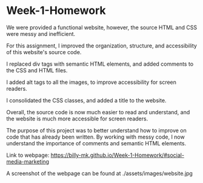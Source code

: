 # Week-1-Homework

We were provided a functional website, however, the source HTML and CSS were messy and inefficient.

For this assignment, I improved the organization, structure, and accessibility of this website's source code.

I replaced div tags with semantic HTML elements, and added comments to the CSS and HTML files.

I added alt tags to all the images, to improve accessibility for screen readers.

I consolidated the CSS classes, and added a title to the website. 

Overall, the source code is now much easier to read and understand, and the website is much more accessible for screen readers.

The purpose of this project was to better understand how to improve on code that has already been written. By working with messy code, I now understand the importance of comments and semantic HTML elements. 

Link to webpage: https://billy-mk.github.io/Week-1-Homework/#social-media-marketing

A screenshot of the webpage can be found at ./assets/images/website.jpg
